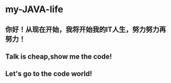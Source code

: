 # my-JAVA-life
## 你好！从现在开始，我将开始我的IT人生，努力努力再努力！
## Talk is cheap,show me the code!
## Let's go to the code world!
